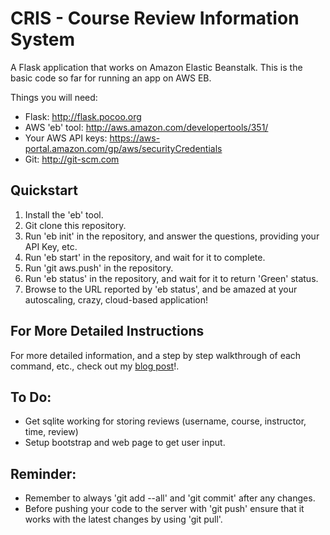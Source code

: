 CRIS - Course Review Information System
=======================================

A Flask application that works on Amazon Elastic Beanstalk.
This is the basic code so far for running an app on AWS EB.

Things you will need:

- Flask: http://flask.pocoo.org
- AWS 'eb' tool: http://aws.amazon.com/developertools/351/
- Your AWS API keys: https://aws-portal.amazon.com/gp/aws/securityCredentials
- Git: http://git-scm.com

Quickstart
-----------

1. Install the 'eb' tool.
2. Git clone this repository.
3. Run 'eb init' in the repository, and answer the questions, providing your API Key, etc.
4. Run 'eb start' in the repository, and wait for it to complete.
5. Run 'git aws.push' in the repository.
6. Run 'eb status' in the repository, and wait for it to return 'Green' status.
7. Browse to the URL reported by 'eb status', and be amazed at your autoscaling, crazy, cloud-based application!

For More Detailed Instructions
------------------------------
For more detailed information, and a step by step walkthrough of each command, etc., check out my [blog post](http://blog.uptill3.com/2012/08/31/flask-elastic-beanstalk-baseline.html)!.

To Do:
--------
- Get sqlite working for storing reviews (username, course, instructor, time, review)
- Setup bootstrap and web page to get user input.

Reminder:
----------
- Remember to always 'git add --all' and 'git commit' after any changes.
- Before pushing your code to the server with 'git push' ensure that it works with the latest changes by using 'git pull'.
